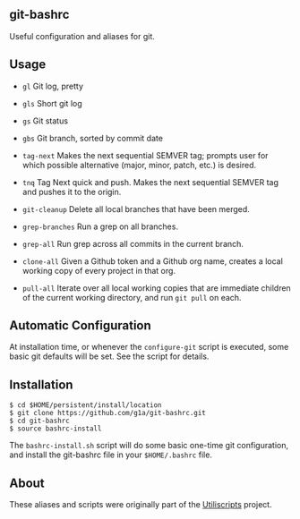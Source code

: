 ## git-bashrc

Useful configuration and aliases for git.

## Usage

- `gl`
Git log, pretty

- `gls`
Short git log

- `gs`
Git status

- `gbs`
Git branch, sorted by commit date

- `tag-next`
Makes the next sequential SEMVER tag; prompts user for which possible alternative (major, minor, patch, etc.) is desired.

- `tnq`
Tag Next quick and push. Makes the next sequential SEMVER tag and pushes it to the origin.

- `git-cleanup`
Delete all local branches that have been merged.

- `grep-branches`
Run a grep on all branches.

- `grep-all`
Run grep across all commits in the current branch.

- `clone-all`
Given a Github token and a Github org name, creates a local working copy of every project in that org.

- `pull-all`
Iterate over all local working copies that are immediate children of the current working directory, and run `git pull` on each.

## Automatic Configuration

At installation time, or whenever the `configure-git` script is executed, some basic git defaults will be set. See the script for details.

## Installation

```
$ cd $HOME/persistent/install/location
$ git clone https://github.com/g1a/git-bashrc.git
$ cd git-bashrc
$ source bashrc-install
```

The `bashrc-install.sh` script will do some basic one-time git configuration, and install the git-bashrc file in your `$HOME/.bashrc` file.

## About

These aliases and scripts were originally part of the [Utiliscripts](https://github.com/greg-1-anderson/utiliscripts) project.
